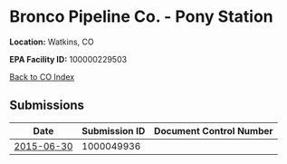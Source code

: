 # Bronco Pipeline Co. - Pony Station

**Location:** Watkins, CO

**EPA Facility ID:** 100000229503

[Back to CO Index](../../index.md)

## Submissions

| Date | Submission ID | Document Control Number |
|------|--------------|-------------------------|
| [2015-06-30](submissions/1000049936.md) | 1000049936 |  |
